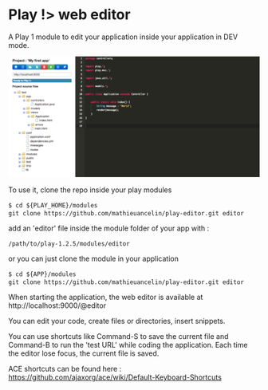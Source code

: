 Play !> web editor
=================

A Play 1 module to edit your application inside your application in DEV mode.

![Play web editor](https://github.com/mathieuancelin/play-editor/raw/master/webide.png "Play web editor")

To use it, clone the repo inside your play modules

```
$ cd ${PLAY_HOME}/modules
git clone https://github.com/mathieuancelin/play-editor.git editor
```

add an 'editor' file inside the module folder of your app with :

```
/path/to/play-1.2.5/modules/editor
```

or you can just clone the module in your application

```
$ cd ${APP}/modules
git clone https://github.com/mathieuancelin/play-editor.git editor
```

When starting the application, the web editor is available at http://localhost:9000/@editor

You can edit your code, create files or directories, insert snippets.

You can use shortcuts like Command-S to save the current file and Command-B to run the 'test URL' while coding the application. Each time the editor lose focus, the current file is saved.

ACE shortcuts can be found here : https://github.com/ajaxorg/ace/wiki/Default-Keyboard-Shortcuts